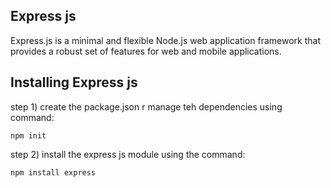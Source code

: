 Express js
--
Express.js is a minimal and flexible Node.js web application framework that provides a robust set of features for web and mobile applications. 


Installing Express js
--

step 1) create the package.json r manage teh dependencies using command:
    
    npm init

step 2) install the express js module using the command:

    npm install express